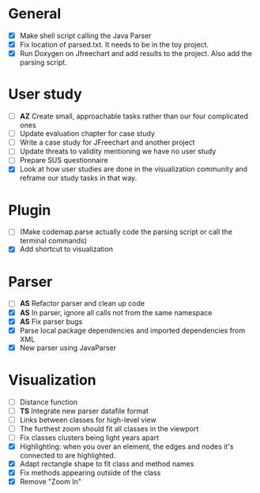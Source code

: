 # General
- [x] Make shell script calling the Java Parser
- [x] Fix location of parsed.txt. It needs to be in the toy project.
- [x] Run Doxygen on Jfreechart and add results to the project. Also add the parsing script.

# User study
- [ ] **AZ** Create small, approachable tasks rather than our four complicated ones
- [ ] Update evaluation chapter for case study
- [ ] Write a case study for JFreechart and another project
- [ ] Update threats to validity mentioning we have no user study
- [ ] Prepare SUS questionnaire
- [x] Look at how user studies are done in the visualization community and reframe our study tasks in that way.

# Plugin
- [ ] (Make codemap.parse actually code the parsing script or call the terminal commands)
- [x] Add shortcut to visualization

# Parser
- [ ] **AS** Refactor parser and clean up code
- [x] **AS** In parser, ignore all calls not from the same namespace
- [x] **AS** Fix parser bugs
- [x] Parse local package dependencies and imported dependencies from XML
- [x] New parser using JavaParser

# Visualization
- [ ] Distance function
- [ ] **TS** Integrate new parser datafile format
- [ ] Links between classes for high-level view
- [ ] The furthest zoom should fit all classes in the viewport
- [ ] Fix classes clusters being light years apart
- [x] Highlighting: when you over an element, the edges and nodes it's connected to are highlighted.
- [x] Adapt rectangle shape to fit class and method names
- [x] Fix methods appearing outside of the class
- [x] Remove "Zoom In"
